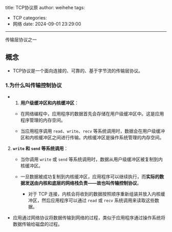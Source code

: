 title: TCP协议原
author: weihehe
tags:
  - TCP
categories:
  - 网络
date: 2024-09-01 23:29:00
---
传输层协议之一
<!--more-->
## 概念

- TCP协议是一个面向连接的、可靠的、基于字节流的传输层协议。

### 1.为什么叫传输控制协议


- 1. **用户级缓冲区和内核缓冲区**：
   - 在网络编程中，应用程序的数据首先会存储在用户级缓冲区中。这是应用程序管理的内存空间。
   
   - 当应用程序调用 `read`、`write`、`recv` 等系统调用时，数据会在用户级缓冲区和内核缓冲区之间进行传输。内核缓冲区是操作系统管理的内存空间。

2. **`write` 和 `send` 等系统调用**：
   
	- 当你调用 `write` 或 `send` 等系统调用时，数据从用户级缓冲区被复制到内核缓冲区。
   
   	- 一旦数据被成功复制到内核缓冲区，应用程序可以继续执行，而**实际的数据发送由内核和底层的网络栈负责——故也叫传输控制协议**。
    
   		- 对于 TCP 连接，内核会将收到的数据按照顺序重新组装并放入内核缓冲区，然后应用程序可以通过 `read` 或 `recv` 系统调用来读取这些数据。

- 应用通过网络协议将数据传输到网络的过程，类似于应用程序通过操作系统将数据传输给磁盘的过程。




